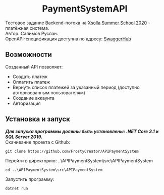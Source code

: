 <div align="center"><h1> PaymentSystemAPI </h1></div>

Тестовое задание Backend-потока на [Xsolla Summer School 2020](https://github.com/FJCrux/xsolla-backend-school-2020) - платёжная система.    
Автор: Салимов Руслан.    
OpenAPI-спецификация доступна по адресу: [SwaggerHub](https://app.swaggerhub.com/apis-docs/FrostyCreator/APIPaySystem/1.0.0)
## Возможности  
Созданный API позволяет:
- Создать платеж
- Оплатить платеж
- Вернуть список платежей за указанный период (доступно авторизованным пользователям)
- Создание аккаунта
- Авторизация

## Установка и запуск
___Для запуска программы должны быть установлены: .NET Core 3.1 и SQL Server 2019.___    
Скачивание проекта с Github:
```
git clone https://github.com/FrostyCreator/APIPaymentSystem
```    
Перейти в директорию: ..\APIPaymentSystem\src\APIPaymentSystem
```
cd ..\APIPaymentSystem\src\APIPaymentSystem
```    
Запустить программу:
```
dotnet run
```
